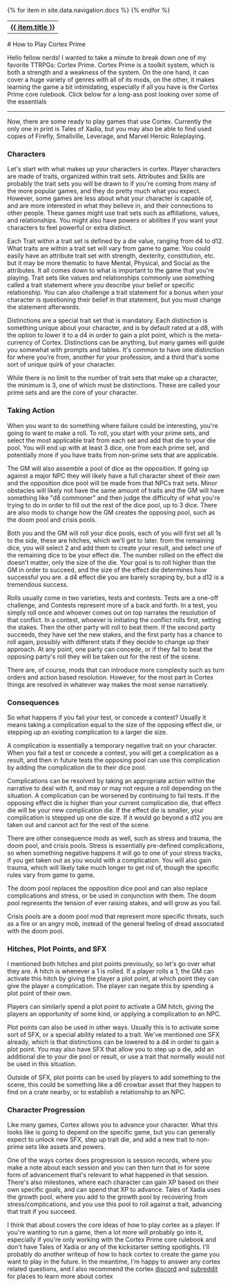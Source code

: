 <table> 
<tr>
    {% for item in site.data.navigation.docs %}
      <th><a href="{{ item.url }}">{{ item.title }}</a></th>
   {% endfor %}
</tr>
</table>
# How to Play Cortex Prime

Hello fellow nerds! I wanted to take a minute to break down one of my favorite TTRPGs: Cortex Prime. Cortex Prime is a toolkit system, which is both a strength and a weakness of the system. On the one hand, it can cover a huge variety of genres with all of its mods, on the other, it makes learning the game a bit intimidating, especially if all you have is the Cortex Prime core rulebook. Click below for a long-ass post looking over some of the essentials

---

Now, there are some ready to play games that use Cortex. Currently the only one in print is Tales of Xadia, but you may also be able to find used copies of Firefly, Smallville, Leverage, and Marvel Heroic Roleplaying.

### Characters

Let's start with what makes up your characters in cortex. Player characters are made of traits, organized within trait sets. Attributes and Skills are probably the trait sets you will be drawn to if you're coming from many of the more popular games, and they do pretty much what you expect. However, some games are less about what your character is capable of, and are more interested in what they believe in, and their connections to other people. These games might use trait sets such as affiliations, values, and relationships. You might also have powers or abilities if you want your characters to feel powerful or extra distinct.

Each Trait within a trait set is defined by a die value, ranging from d4 to d12. What traits are within a trait set will vary from game to game. You could easily have an attribute trait set with strength, dexterity, constitution, etc. but it may be more thematic to have Mental, Physical, and Social as the attributes. It all comes down to what is important to the game that you're playing. Trait sets like values and relationships commonly use something called a trait statement where you describe your belief or specific relationship. You can also challenge a trait statement for a bonus when your character is questioning their belief in that statement, but you must change the statement afterwords.

Distinctions are a special trait set that is mandatory. Each distinction is something unique about your character, and is by default rated at a d8, with the option to lower it to a d4 in order to gain a plot point, which is the meta-currency of Cortex. Distinctions can be anything, but many games will guide you somewhat with prompts and tables. It's common to have one distinction for where you're from, another for your profession, and a third that's some sort of unique quirk of your character.

While there is no limit to the number of trait sets that make up a character, the minimum is 3, one of which must be distinctions. These are called your prime sets and are the core of your character. 

### Taking Action

When you want to do something where failure could be interesting, you're going to want to make a roll. To roll, you start with your prime sets, and select the most applicable trait from each set and add that die to your die pool. You will end up with at least 3 dice, one from each prime set, and potentially more if you have traits from non-prime sets that are applicable.

The GM will also assemble a pool of dice as the opposition. If going up against a major NPC they will likely have a full character sheet of their own and the opposition dice pool will be made from that NPCs trait sets. Minor obstacles will likely not have the same amount of traits and the GM will have something like "d8 commoner" and then judge the difficulty of what you're trying to do in order to fill out the rest of the dice pool, up to 3 dice. There are also mods to change how the GM creates the opposing pool, such as the doom pool and crisis pools.

Both you and the GM will roll your dice pools, each of you will first set all 1s to the side, these are hitches, which we'll get to later. from the remaining dice, you will select 2 and add them to create your result, and select one of the remaining dice to be your effect die. The number rolled on the effect die doesn't matter, only the size of the die. Your goal is to roll higher than the GM in order to succeed, and the size of the effect die determines how successful you are. a d4 effect die you are barely scraping by, but a d12 is a tremendous success.

Rolls usually come in two varieties, tests and contests. Tests are a one-off challenge, and Contests represent more of a back and forth. In a test, you simply roll once and whoever comes out on top narrates the resolution of that conflict. In a contest, whoever is initiating the conflict rolls first, setting the stakes. Then the other party will roll to beat them. If the second party succeeds, they have set the new stakes, and the first party has a chance to roll again, possibly with different stats if they decide to change up their approach. At any point, one party can concede, or if they fail to beat the opposing party's roll they will be taken out for the rest of the scene. 

There are, of course, mods that can introduce more complexity such as turn orders and action based resolution. However, for the most part in Cortex things are resolved in whatever way makes the most sense narratively.

### Consequences

So what happens if you fail your test, or concede a contest? Usually it means taking a complication equal to the size of the opposing effect die, or stepping up an existing complication to a larger die size.

A complication is essentially a temporary negative trait on your character. When you fail a test or concede a contest, you will get a complication as a result, and then in future tests the opposing pool can use this complication by adding the complication die to their dice pool. 

Complications can be resolved by taking an appropriate action within the narrative to deal with it, and may or may not require a roll depending on the situation. A complication can be worsened by continuing to fail tests. If the opposing effect die is higher than your current complication die, that effect die will be your new complication die. If the effect die is smaller, your complication is stepped up one die size. If it would go beyond a d12 you are taken out and cannot act for the rest of the scene.

There are other consequence mods as well, such as stress and trauma, the doom pool, and crisis pools. Stress is essentially pre-defined complications, so when something negative happens it will go to one of your stress tracks, if you get taken out as you would with a complication. You will also gain trauma, which will likely take much longer to get rid of, though the specific rules vary from game to game.

The doom pool replaces the opposition dice pool and can also replace complications and stress, or be used in conjunction with them. The doom pool represents the tension of ever raising stakes, and will grow as you fail.

Crisis pools are a doom pool mod that represent more specific threats, such as a fire or an angry mob, instead of the general feeling of dread associated with the doom pool.

### Hitches, Plot Points, and SFX

I mentioned both hitches and plot points previously, so let's go over what they are. A hitch is whenever a 1 is rolled. If a player rolls a 1, the GM can activate this hitch by giving the player a plot point, at which point they can give the player a complication. The player can negate this by spending a plot point of their own.

Players can similarly spend a plot point to activate a GM hitch, giving the players an opportunity of some kind, or applying a complication to an NPC.

Plot points can also be used in other ways. Usually this is to activate some sort of SFX, or a special ability related to a trait. We've mentioned one SFX already, which is that distinctions can be lowered to a d4 in order to gain a plot point. You may also have SFX that allow you to step up a die, add an additional die to your die pool or result, or use a trait that normally would not be used in this situation.

Outside of SFX, plot points can be used by players to add something to the scene, this could be something like a d6 crowbar asset that they happen to find on a crate nearby, or to establish a relationship to an NPC.

### Character Progression

Like many games, Cortex allows you to advance your character. What this looks like is going to depend on the specific game, but you can generally expect to unlock new SFX, step up trait die, and add a new trait to non-prime sets like assets and powers.

One of the ways cortex does progression is session records, where you make a note about each session and you can then turn that in for some form of advancement that's relevant to what happened in that session. There's also milestones, where each character can gain XP based on their own specific goals, and can spend that XP to advance. Tales of Xadia uses the growth pool, where you add to the growth pool by recovering from stress/complications, and you use this pool to roll against a trait, advancing that trait if you succeed.

I think that about covers the core ideas of how to play cortex as a player. If you're wanting to run a game, then a lot more will probably go into it, especially if you're only working with the Cortex Prime core rulebook and don't have Tales of Xadia or any of the kickstarter setting spotlights. I'll probably do another writeup of how to hack cortex to create the game you want to play in the future. In the meantime, I'm happy to answer any cortex related questions, and I also recommend the cortex [discord](https://discord.gg/KjbWxmk) and [subreddit](https://reddit.com/r/cortexrpg) for places to learn more about cortex
